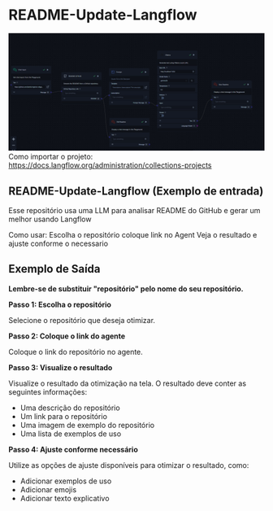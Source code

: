 # README-Update-Langflow
![image](img1.png)
Como importar o projeto: https://docs.langflow.org/administration/collections-projects

## README-Update-Langflow (Exemplo de entrada)
Esse repositório usa uma LLM para analisar README do GitHub e gerar um melhor usando Langflow

Como usar:
Escolha o repositório
coloque link no Agent
Veja o resultado e ajuste conforme o necessario

## Exemplo de Saída
**Lembre-se de substituir "repositório" pelo nome do seu repositório.**

**Passo 1: Escolha o repositório**

Selecione o repositório que deseja otimizar.

**Passo 2: Coloque o link do agente**

Coloque o link do repositório no agente.

**Passo 3: Visualize o resultado**

Visualize o resultado da otimização na tela. O resultado deve conter as seguintes informações:

* Uma descrição do repositório
* Um link para o repositório
* Uma imagem de exemplo do repositório
* Uma lista de exemplos de uso

**Passo 4: Ajuste conforme necessário**

Utilize as opções de ajuste disponíveis para otimizar o resultado, como:

* Adicionar exemplos de uso
* Adicionar emojis
* Adicionar texto explicativo
